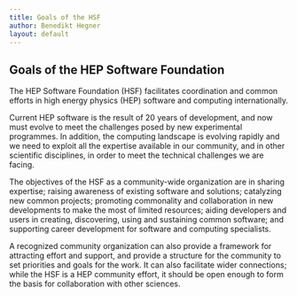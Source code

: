 ```yaml
---
title: Goals of the HSF
author: Benedikt Hegner
layout: default
---
```


## Goals of the HEP Software Foundation

The HEP Software Foundation (HSF) facilitates coordination and common efforts in high energy physics (HEP) software and computing internationally.

Current HEP software is the result of 20 years of development, and now must evolve to meet the challenges posed by new experimental programmes. In addition, the computing landscape is evolving rapidly and we need to exploit all the expertise available in our community, and in other scientific disciplines, in order to meet the technical challenges we are facing.

The objectives of the HSF as a community-wide organization are in sharing expertise; raising awareness of existing software and solutions; catalyzing new common projects; promoting commonality and collaboration in new developments to make the most of limited resources; aiding developers and users in creating, discovering, using and sustaining common software; and supporting career development for software and computing specialists.

A recognized community organization can also provide a framework for attracting effort and support, and provide a structure for the community to set priorities and goals for the work. It can also facilitate wider connections; while the HSF is a HEP community effort, it should be open enough to form the basis for collaboration with other sciences.
